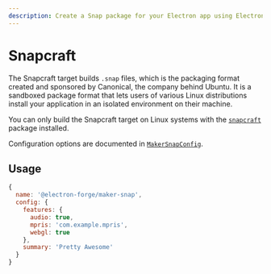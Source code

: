 ```yaml
---
description: Create a Snap package for your Electron app using Electron Forge.
---
```


# Snapcraft

The Snapcraft target builds `.snap` files, which is the packaging format created and sponsored by Canonical, the company behind Ubuntu. It is a sandboxed package format that lets users of various Linux distributions install your application in an isolated environment on their machine.

You can only build the Snapcraft target on Linux systems with the [`snapcraft`](https://snapcraft.io/) package installed.

Configuration options are documented in [`MakerSnapConfig`](https://js.electronforge.io/modules/_electron_forge_maker_snap.html#MakerSnapConfig).

## Usage

```javascript
{
  name: '@electron-forge/maker-snap',
  config: {
    features: {
      audio: true,
      mpris: 'com.example.mpris',
      webgl: true
    },
    summary: 'Pretty Awesome'
  }
}
```


